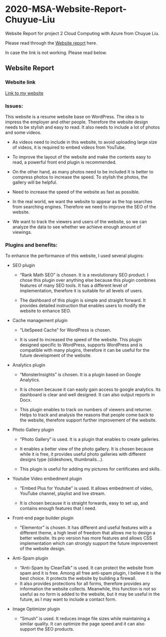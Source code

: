 # 2020-MSA-Website-Report-Chuyue-Liu
Website Report for project 2 Cloud Computing with Azure from Chuyue Liu.

Please read through the [Website report](https://1drv.ms/w/s!AuAcPLd1vPSUb9EV7Filh2eCK0Q?e=yoBJKX) here.

In case the link is not working. Please read below.

## Website Report 

### Website link 

 [Link to my website](http://amyliufeast.azurewebsites.net/)



### Issues: 
This website is a resume website base on WordPress. The idea is to impress the employer and other people. Therefore the website design needs to be stylish and easy to read. It also needs to include a lot of photos and some videos.

- As videos need to include in this website, to avoid uploading large size of videos, it is required to embed videos from YouTube. 

- To improve the layout of the website and make the contents easy to read, a powerful front end plugin is recommended. 

- On the other hand, as many photos need to be included It is better to compress photos to increase the speed. To stylish the photos, the gallery will be helpful. 

- Need to increase the speed of the website as fast as possible. 

- In the real world, we want the website to appear as the top searches from searching engines. Therefore we need to improve the SEO of the website. 

- We want to track the viewers and users of the website, so we can analyze the data to see whether we achieve enough amount of viewings. 
 

### Plugins and benefits: 

To enhance the performance of this website, I used several plugins: 

- SEO plugin 

     - “Rank Math SEO” is chosen. It is a revolutionary SEO product. I chose this plugin over anything else because this plugin combines features of many SEO tools. It has a different level of implementation, therefore it is suitable for all levels of users. 

     - The dashboard of this plugin is simple and straight forward. It provides detailed instruction that enables users to modify the website to enhance SEO. 

- Cache management plugin 

     - “LiteSpeed Cache” for WordPress is chosen. 

     - It is used to increased the speed of the website. This plugin designed specific to WordPress, supports WordPress and is compatible with many plugins, therefore it can be useful for the future development of the website. 

- Analytics plugin 

     - “MonsterInsights” is chosen. It is a plugin based on Google Analytics.  

     - It is chosen because it can easily gain access to google analytics. Its dashboard is clear and well designed. It can also output reports in Docx. 

     - This plugin enables to track on numbers of viewers and returner. Helps to track and analysis the reasons that people come back to the website, therefore support further improvement of the website. 

- Photo Gallery plugin 

     - “Photo Gallery” is used. It is a plugin that enables to create galleries. 

     - It enables a better view of the photo gallery. It is chosen because while it is free, it provides useful photo galleries with different designs type (slideshows,  thumbnails...). 

     - This plugin is useful for adding my pictures for certificates and skills. 

- Youtube Video embedment plugin 

     - “Embed Plus for Youtube” is used. It allows embedment of video, YouTube channel, playlist and live stream. 

     - It is chosen because it is straight forwards, easy to set up, and contains enough features that I need. 

- Front-end page builder plugin 

     - “Elementor” is chosen. It has different and useful features with a different theme, a high level of freedom that allows me to design a better website. Its pro version has more features and allows CSS implementation which can strongly support the future improvement of the website design. 

- Anti-Spam plugin 

     - “Anti-Spam by CleanTalk” is used. It can protect the website from spam and it is free. Among all free anti-spam plugin, I believe it is the best choice. It protects the website by building a firewall. 
     - It also provides protections for all forms, therefore provides any information the website collects. Meanwhile, this function is not so useful as no form is added to the website, but it may be useful in the future, as I may want to include a contact form. 

- Image Optimizer plugin 

     - “Smush” is used. It reduces image file sizes while maintaining a similar quality. It can optimize the page speed and it can also support the SEO products. 

 

 
